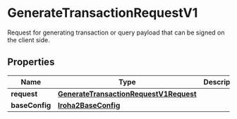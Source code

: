 

# GenerateTransactionRequestV1

Request for generating transaction or query payload that can be signed on the client side.

## Properties

| Name | Type | Description | Notes |
|------------ | ------------- | ------------- | -------------|
|**request** | [**GenerateTransactionRequestV1Request**](GenerateTransactionRequestV1Request.md) |  |  |
|**baseConfig** | [**Iroha2BaseConfig**](Iroha2BaseConfig.md) |  |  [optional] |



